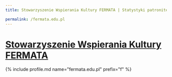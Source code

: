 ```yaml
---
title: Stowarzyszenie Wspierania Kultury FERMATA | Statystyki patronite.pl | Patromierz

permalink: /fermata.edu.pl
---
```


# [Stowarzyszenie Wspierania Kultury FERMATA](https://patronite.pl/fermata.edu.pl)

{% include profile.md name="fermata.edu.pl" prefix="f" %}
